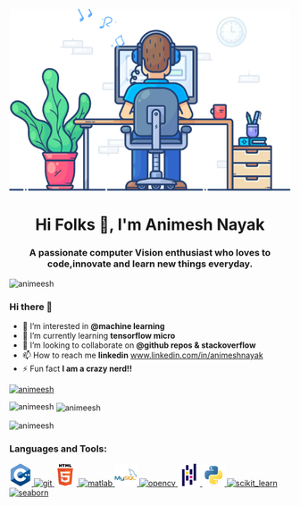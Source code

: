 [![MasterHead](https://github.com/animeesh/animeesh/blob/main/ezgif.com-crop.gif)](https://www.linkedin.com/in/animeshnayak/)
<h1 align="center">Hi Folks 👋, I'm Animesh Nayak</h1>
<h3 align="center">A passionate computer Vision enthusiast who loves to code,innovate and learn new things everyday.</h3>


<p align="left"> <img src="https://komarev.com/ghpvc/?username=animeesh&label=Profile%20views&color=0e75b6&style=flat" alt="animeesh" /> </p>


### Hi there 👋
- 👀 I’m interested in **@machine learning**
- 🌱 I’m currently learning **tensorflow micro** 
- 💞️ I’m looking to collaborate on **@github repos & stackoverflow**
- 📫 How to reach me **linkedin** www.linkedin.com/in/animeshnayak
-  ⚡ Fun fact **I am a crazy nerd!!**



<p align="left"> <a href="https://twitter.com/animeshnayak74" target="blank"><img src="https://img.shields.io/twitter/follow/animeshnayak74?logo=twitter&style=for-the-badge" alt="animeesh" /></a> </p>

<p><img align="left" src="https://github-readme-stats.vercel.app/api/top-langs?username=animeesh&show_icons=true&locale=en&layout=compact" alt="animeesh" /></p>
 
<p>&nbsp;<img align="center" src="https://github-readme-stats.vercel.app/api?username=animeesh&show_icons=true&locale=en" alt="animeesh" /></p>

<p><img align="center" src="https://github-readme-streak-stats.herokuapp.com/?user=animeesh" alt="animeesh" /></p>

<h3 align="left">Languages and Tools:</h3>
 </a> <a href="https://www.w3schools.com/cpp/" target="_blank" rel="noreferrer"> <img src="https://raw.githubusercontent.com/devicons/devicon/master/icons/cplusplus/cplusplus-original.svg" alt="cplusplus" width="40" height="40"/>  <a href="https://git-scm.com/" target="_blank" rel="noreferrer"> <img src="https://www.vectorlogo.zone/logos/git-scm/git-scm-icon.svg" alt="git" width="40" height="40"/>  </a> <a href="https://www.w3.org/html/" target="_blank" rel="noreferrer"> <img src="https://raw.githubusercontent.com/devicons/devicon/master/icons/html5/html5-original-wordmark.svg" alt="html5" width="40" height="40"/>  </a> <a href="https://www.mathworks.com/" target="_blank" rel="noreferrer"> <img src="https://upload.wikimedia.org/wikipedia/commons/2/21/Matlab_Logo.png" alt="matlab" width="40" height="40"/> </a> <a href="https://www.mysql.com/" target="_blank" rel="noreferrer"> <img src="https://raw.githubusercontent.com/devicons/devicon/master/icons/mysql/mysql-original-wordmark.svg" alt="mysql" width="40" height="40"/>  </a> <a href="https://opencv.org/" target="_blank" rel="noreferrer"> <img src="https://www.vectorlogo.zone/logos/opencv/opencv-icon.svg" alt="opencv" width="40" height="40"/> </a> <a href="https://pandas.pydata.org/" target="_blank" rel="noreferrer"> <img src="https://raw.githubusercontent.com/devicons/devicon/2ae2a900d2f041da66e950e4d48052658d850630/icons/pandas/pandas-original.svg" alt="pandas" width="40" height="40"/> </a> <a href="https://www.python.org" target="_blank" rel="noreferrer"> <img src="https://raw.githubusercontent.com/devicons/devicon/master/icons/python/python-original.svg" alt="python" width="40" height="40"/> </a> <a href="https://scikit-learn.org/" target="_blank" rel="noreferrer"> <img src="https://upload.wikimedia.org/wikipedia/commons/0/05/Scikit_learn_logo_small.svg" alt="scikit_learn" width="40" height="40"/> </a> <a href="https://seaborn.pydata.org/" target="_blank" rel="noreferrer"> <img src="https://seaborn.pydata.org/_images/logo-mark-lightbg.svg" alt="seaborn" width="40" height="40"/> </a> </p>





<!--
**animeesh/animeesh** is a ✨ _special_ ✨ repository because its `README.md` (this file) appears on your GitHub profile.

Here are some ideas to get you started:

- 🔭 I’m currently working on ...
- 🌱 I’m currently learning ...
- 👯 I’m looking to collaborate on ...
- 🤔 I’m looking for help with ...
- 💬 Ask me about ...
- 📫 How to reach me: ...
- 😄 Pronouns: ...
- ⚡ Fun fact: ...
-->
